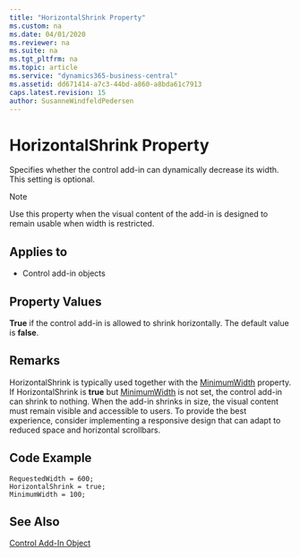 ```yaml
---
title: "HorizontalShrink Property"
ms.custom: na
ms.date: 04/01/2020
ms.reviewer: na
ms.suite: na
ms.tgt_pltfrm: na
ms.topic: article
ms.service: "dynamics365-business-central"
ms.assetid: dd671414-a7c3-44bd-a860-a8bda61c7913
caps.latest.revision: 15
author: SusanneWindfeldPedersen
---
```


 

# HorizontalShrink Property

Specifies whether the control add-in can dynamically decrease its width. This setting is optional.

> [!NOTE]
> Use this property when the visual content of the add-in is designed to remain usable when width is restricted.

## Applies to
- Control add-in objects
    
## Property Values
**True** if the control add-in is allowed to shrink horizontally. The default value is **false**.

## Remarks
HorizontalShrink is typically used together with the [MinimumWidth](devenv-minimumwidth-property.md) property. If HorizontalShrink is **true** but [MinimumWidth](devenv-minimumwidth-property.md) is not set, the control add-in can shrink to nothing.
When the add-in shrinks in size, the visual content must remain visible and accessible to users. To provide the best experience, consider implementing a responsive design that can adapt to reduced space and horizontal scrollbars.

## Code Example
```
RequestedWidth = 600;
HorizontalShrink = true;
MinimumWidth = 100;

```  

## See Also  
[Control Add-In Object](../devenv-control-addin-object.md)   
 